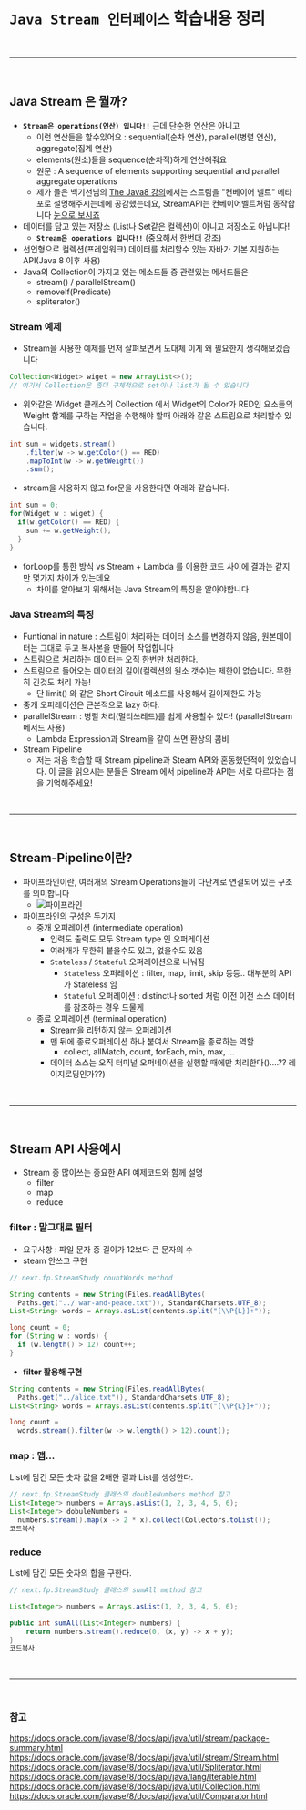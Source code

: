 # **``Java Stream 인터페이스``** 학습내용 정리

<br><hr><br>

## Java Stream 은 뭘까?
- **``Stream은 operations(연산) 입니다!!``** 근데 단순한 연산은 아니고 
  - 이런 연산들을 할수있어요 : sequential(순차 연산), parallel(병렬 연산), aggregate(집계 연산) 
  - elements(원소)들을 sequence(순차적)하게 연산해줘요
  - 원문 : A sequence of elements supporting sequential and parallel aggregate operations
  - 제가 들은 백기선님의 [The Java8 강의]()에서는 스트림을 "컨베이어 벨트" 메타포로 설명해주시는데에 공감했는데요, StreamAPI는 컨베이어벨트처럼 동작합니다 [눈으로 보시죠](https://youtu.be/5AJzx-6sQ5M?t=76)
- 데이터를 담고 있는 저장소 (List나 Set같은 컬렉션)이 아니고 저장소도 아닙니다!
  - **``Stream은 operations 입니다!!``** (중요해서 한번더 강조)
- 선언형으로 컬렉션(프레임워크) 데이터를 처리할수 있는 자바가 기본 지원하는 API(Java 8 이후 사용)
- Java의 Collection이 가지고 있는 메소드들 중 관련있는 메서드들은
  - stream() / parallelStream()
  - removeIf(Predicate)
  - spliterator()

### Stream 예제
- Stream을 사용한 예제를 먼저 살펴보면서 도대체 이게 왜 필요한지 생각해보겠습니다
```java
Collection<Widget> wiget = new ArrayList<>();
// 여기서 Collection은 좀더 구체적으로 set이나 list가 될 수 있습니다
```
- 위와같은 Widget 클래스의 Collection 에서  Widget의 Color가 RED인 요소들의 Weight 합계를 구하는 작업을 수행해야 할때 아래와 같은 스트림으로 처리할수 있습니다.
```java
int sum = widgets.stream()
    .filter(w -> w.getColor() == RED)
    .mapToInt(w -> w.getWeight())
    .sum(); 
```
- stream을 사용하지 않고 for문을 사용한다면 아래와 같습니다.
```java
int sum = 0;
for(Widget w : wiget) {
  if(w.getColor() == RED) {
    sum += w.getWeight();
  }
}
```
- forLoop를 통한 방식 vs Stream + Lambda 를 이용한 코드 사이에 결과는 같지만 몇가지 차이가 있는데요
  - 차이를 알아보기 위해서는 Java Stream의 특징을 알아야합니다

### Java Stream의 특징

- Funtional in nature : 스트림이 처리하는 데이터 소스를 변경하지 않음, 원본데이터는 그대로 두고 복사본을 만들어 작업합니다
- 스트림으로 처리하는 데이터는 오직 한번만 처리한다.
- 스트림으로 들어오는 데이터의 길이(컬렉션의 원소 갯수)는 제한이 없습니다. 무한히 긴것도 처리 가능!
  - 단 limit() 와 같은 Short Circuit 메소드를 사용해서 길이제한도 가능
- 중개 오퍼레이션은 근본적으로 lazy 하다.
- parallelStream : 병렬 처리(멀티쓰레드)를 쉽게 사용할수 있다! (parallelStream 메서드 사용)
  - Lambda Expression과 Stream을 같이 쓰면 환상의 콤비
- Stream Pipeline
  - 저는 처음 학습할 때 Stream pipeline과 Steam API와 혼동했던적이 있었습니다. 이 글을 읽으시는 분들은 Stream 에서 pipeline과 API는 서로 다르다는 점을 기억해주세요!

<br><hr><br>

## Stream-Pipeline이란? 
- 파이프라인이란, 여러개의 Stream Operations들이 다단계로 연결되어 있는 구조를 의미합니다
  - ![파이프라인](https://user-images.githubusercontent.com/31065684/126059897-8baefc75-0ce7-4676-9779-5d9f44949d86.png)
- 파이프라인의 구성은 두가지
  - 중개 오퍼레이션 (intermediate operation)
    - 입력도 출력도 모두 Stream type 인 오퍼레이션
    - 여러개가 무한히 붙을수도 있고, 없을수도 있음
    - `Stateless` / `Stateful` 오퍼레이션으로 나눠짐
      - `Stateless` 오퍼레이션 : filter, map, limit, skip 등등.. 대부분의 API가 Stateless 임
      - `Stateful` 오퍼레이션 : distinct나 sorted 처럼 이전 이전 소스 데이터를 참조하는 경우 드물게
  - 종료 오퍼레이션 (terminal operation)
    - Stream을 리턴하지 않는 오퍼레이션
    - 맨 뒤에 종료오퍼레이션 하나 붙여서 Stream을 종료하는 역할
      - collect, allMatch, count, forEach, min, max, ...
    - 데이터 소스는 오직 터미널 오퍼네이션을 실행할 때에만 처리한다()....?? 레이지로딩인가??)


<br><hr><br>

## Stream API 사용예시
- Stream 중 많이쓰는 중요한 API 예제코드와 함께 설명
  - filter 
  - map
  - reduce

### **filter** : 말그대로 필터

- 요구사항 : 파일 문자 중 길이가 12보다 큰 문자의 수
- steam 안쓰고 구현
```java
// next.fp.StreamStudy countWords method

String contents = new String(Files.readAllBytes(
  Paths.get("../ war-and-peace.txt")), StandardCharsets.UTF_8);
List<String> words = Arrays.asList(contents.split("[\\P{L}]+"));

long count = 0;
for (String w : words) {
  if (w.length() > 12) count++;  
}

```

- **filter 활용해 구현**

```java
String contents = new String(Files.readAllBytes(
  Paths.get("../alice.txt")), StandardCharsets.UTF_8);
List<String> words = Arrays.asList(contents.split("[\\P{L}]+"));

long count = 
  words.stream().filter(w -> w.length() > 12).count();
```


### **map** : 맵...

List에 담긴 모든 숫자 값을 2배한 결과 List를 생성한다.

```java
// next.fp.StreamStudy 클래스의 doubleNumbers method 참고
List<Integer> numbers = Arrays.asList(1, 2, 3, 4, 5, 6);
List<Integer> dobuleNumbers =
  numbers.stream().map(x -> 2 * x).collect(Collectors.toList());
코드복사
```

### **reduce**

List에 담긴 모든 숫자의 합을 구한다.

```java
// next.fp.StreamStudy 클래스의 sumAll method 참고

List<Integer> numbers = Arrays.asList(1, 2, 3, 4, 5, 6);

public int sumAll(List<Integer> numbers) {
    return numbers.stream().reduce(0, (x, y) -> x + y);
}
코드복사
```

<br><hr><br>


### 참고

https://docs.oracle.com/javase/8/docs/api/java/util/stream/package-summary.html
https://docs.oracle.com/javase/8/docs/api/java/util/stream/Stream.html
https://docs.oracle.com/javase/8/docs/api/java/util/Spliterator.html
https://docs.oracle.com/javase/8/docs/api/java/lang/Iterable.html
https://docs.oracle.com/javase/8/docs/api/java/util/Collection.html
https://docs.oracle.com/javase/8/docs/api/java/util/Comparator.html



